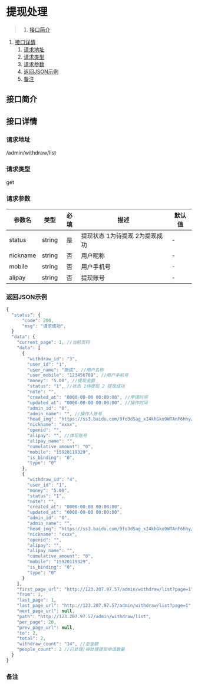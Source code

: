 # 提现处理

>1. [接口简介](#接口简介 "接口简介")
1. [接口详情](#接口详情 "接口详情")
	1. [请求地址](#请求地址 "请求地址")
	1. [请求类型](#请求类型 "请求类型")
	1. [请求参数](#请求参数 "请求参数")
	1. [返回JSON示例](#返回JSON示例 "返回JSON示例")
	1. [备注](#备注 "备注")



## 接口简介


## 接口详情 

### 请求地址
/admin/withdraw/list

### 请求类型
get

### 请求参数
| 参数名 | 类型 | 必填 | 描述 | 默认值 |
| --- | :---: | :---: | --- | --- |
| status | string | 是 | 提现状态 1为待提现 2为提现成功 | - |
| nickname | string | 否 | 用户昵称 | - |
| mobile | string | 否 | 用户手机号 | - |
| alipay | string | 否 | 提现账号 | - |



### 返回JSON示例
```javascript
{
  "status": {
      "code": 200,
      "msg": "请求成功",
  }
  "data": {
    "current_page": 1, //当前页码
    "data": [
      {
        "withdraw_id": "3",
        "user_id": "1",
        "user_name": "测试", //用户名称
        "user_mobile": "123456789", //用户手机号
        "money": "5.00", //提现金额
        "status": "1", //状态 1待提现 2 提现成功
        "note": "",
        "created_at": "0000-00-00 00:00:00", //申请时间
        "updated_at": "0000-00-00 00:00:00", //操作时间
        "admin_id": "0",
        "admin_name": "", //操作人账号
        "head_img": "https://ss3.baidu.com/9fo3dSag_xI4khGko9WTAnF6hhy/image/h%3D300/sign=87d6daed02f41bd5c553eef461d881a0/f9198618367adab4b025268587d4b31c8601e47b.jpg",
        "nickname": "xxxx",
        "openid": "",
        "alipay": "", //体现账号
        "alipay_name": "",
        "cumulative_amount": "0",
        "mobile": "15920119329",
        "is_binding": "0",
        "type": "0"
      },
      {
        "withdraw_id": "4",
        "user_id": "1",
        "money": "5.00",
        "status": "1",
        "note": "",
        "created_at": "0000-00-00 00:00:00",
        "updated_at": "0000-00-00 00:00:00",
        "admin_id": "0",
        "admin_name": "",
        "head_img": "https://ss3.baidu.com/9fo3dSag_xI4khGko9WTAnF6hhy/image/h%3D300/sign=87d6daed02f41bd5c553eef461d881a0/f9198618367adab4b025268587d4b31c8601e47b.jpg",
        "nickname": "xxxx",
        "openid": "",
        "alipay": "",
        "alipay_name": "",
        "cumulative_amount": "0",
        "mobile": "15920119329",
        "is_binding": "0",
        "type": "0"
      }
    ],
    "first_page_url": "http://123.207.97.57/admin/withdraw/list?page=1",
    "from": 1,
    "last_page": 1,
    "last_page_url": "http://123.207.97.57/admin/withdraw/list?page=1",
    "next_page_url": null,
    "path": "http://123.207.97.57/admin/withdraw/list",
    "per_page": 20,
    "prev_page_url": null,
    "to": 2,
    "total": 2,
    "withdraw_count": "14", //总金额
    "people_count": 2 //已处理/待处理提现申请数量
  }
}
```

### 备注